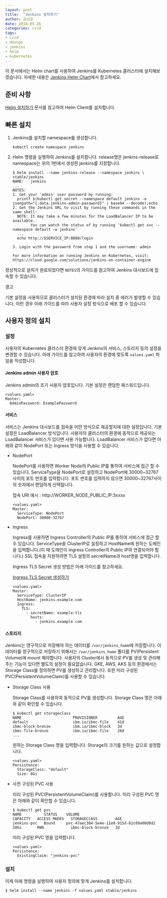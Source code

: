 ```yaml
---
layout: post
title:  "Jenkins 설치하기"
author: 윤상준
date: 2018-05-26
categories: cicd
tags:
- cicd
- devops
- jenkins
- helm
- kubernetes
---
```


이 문서에서는 Helm chart를 사용하여 Jenkins를 Kubernetes 클러스터에 설치해보겠습니다.
자세한 내용은 [Jenkins Helm Chart](https://github.com/kubernetes/charts/tree/master/stable/jenkins)에서 참고하세요.

## 준비 사항

[Helm 설치하기](/blog/helm/2018/05/27/installing-helm.html) 문서를 참고하여 Helm Client를 설치합니다.

## 빠른 설치

1. Jenkins를 설치할 namespace를 생성합니다.

    ```
    kubectl create namespace jenkins
    ```

2. Helm 명령을 실행하여 Jenkins를 설치합니다.
release명은 jenkins-release로 namespace는 위의 1번에서 생성한 jenkins를 지정합니다.

    ```
    $ helm install --name jenkins-release --namespace jenkins \
    stable/jenkins
    NAME:   jenkins
    ...
    NOTES:
    1. Get your 'admin' user password by running:
      printf $(kubectl get secret --namespace default jenkins -o jsonpath="{.data.jenkins-admin-password}" | base64 --decode);echo
    2. Get the Jenkins URL to visit by running these commands in the same shell:
      NOTE: It may take a few minutes for the LoadBalancer IP to be available.
            You can watch the status of by running 'kubectl get svc --namespace default -w jenkins'
      ...
      echo http://$SERVICE_IP:8080/login

    3. Login with the password from step 1 and the username: admin

    For more information on running Jenkins on Kubernetes, visit:
    https://cloud.google.com/solutions/jenkins-on-container-engine
    ```

정상적으로 설치가 완료되었다면 `NOTES`의 가이드를 참고하여 Jenkins 대시보드에 접속할 수 있습니다.

<p class="warning-title">경고</p>
<p class="warning-content">
기본 설정을 사용하므로 클러스터가 설치된 환경에 따라 설치 중 에러가 발생할 수 있습니다.
이런 경우 아래 가이드를 따라 사용자 설정 방식으로 배포 할 수 있습니다.
</p>

## 사용자 정의 설치

### 설정

사용자의 Kubernetes 클러스터 환경에 맞게 Jenkins의 서비스, 스토리지 등의 설정을 변경할 수 있습니다.
아래 가이드를 참고하여 사용자의 환경에 맞도록 `values.yaml` 파일을 작성합니다.

#### Jenkins admin 사용자 암호

Jenkins admin의 초기 사용자 암호입니다. 기본 설정은 랜덤한 패스워드입니다.

```
<values.yaml>
Master:
  AdminPassword: ExamplePassword
```

#### 서비스

서비스는 Jenkins 대시보드를 접속을 어떤 방식으로 제공할지에 대한 설정입니다.
기본 설정은 LoadBalancer 방식입니다. 사용자의 클러스터의 환경에 동적으로 제공되는 LoadBalancer 서비스가 있다면 사용 가능합니다.
LoadBalancer 서비스가 없다면 아래와 같이 NodePort 또는 Ingress 방식을 사용할 수 있습니다.

- NodePort

  NodePort를 사용하면 Worker Node의 Public IP를 통하여 서비스에 접근 할 수 있습니다.
  ServiceType을 NodePort로 설정하고 NodePort에 30000~32767사이의 포트 번호를 입력합니다.
  포트 번호를 입력하지 않으면 30000~32767사이의 숫자에서 랜덤하게 선택됩니다.

  접속 URI 예시 : http://WORKER_NODE_PUBLIC_IP:3xxxx

  ```
  <values.yaml>
  Master:
    ServiceType: NodePort
    NodePort: 30000-32767
  ```

- Ingress

  Ingress를 사용하면 Ingress Controller의 Public IP를 통하여 서비스에 접근 할 수 있습니다.
  ServiceType을 ClusterIP로 설정하고 HostName에 원하는 도메인을 입력합니다.(이 때 도메인이 Ingress Controller의 Public IP와 연결되어야 합니다.)
  SSL 접속을 지원하려면 TLS 설정의 secretName과 host명을 입력합니다.

  Ingress TLS Secret 생성 방법은 아래 가이드를 참고하세요.

  [Ingress TLS Secret 생성하기](/blog/kubernetes/2018/05/27/how-to-create-ingress-secret.html)

  ```
  <values.yaml>
  Master:
    ServiceType: ClusterIP
    HostName: jenkins.example.com
    Ingress:
      TLS:
        - secretName: example-tls
          hosts:
            - jenkins.example.com
  ```

#### 스토리지

Jenkins는 영구적으로 저장해야 하는 데이터를 `/var/jenkins_home`에 저장합니다.
이 데이터를 영구적으로 저장하기 위해서는 `/var/jenkins_home` 폴더를 PV(Persistent Volume)에 mount 해야합니다.
사용자의 Cluster에서 동적으로 PV를 생성 및 관리해주는 기능이 있다면 별도의 설정이 필요없습니다.
GKE, AWS, AKS 등의 환경에서는 Storage Class를 정의하면 PV를 생성하고 관리합니다.
또한 미리 구성된 PVC(PersistentVolumeClaim)를 사용할 수 있습니다.

- Storage Class 사용

  Storage Class를 사용하여 동적으로 PV를 생성합니다.
  Storage Class 명은 아래와 같이 확인할 수 있습니다.

  ```
  $ kubectl get storageclass
  NAME                       PROVISIONER         AGE
  default                    ibm.io/ibmc-file    41d
  ibmc-block-bronze          ibm.io/ibmc-block   3d
  ibmc-file-bronze           ibm.io/ibmc-file    26d
  ...
  ```

  원하는 Storage Class 명을 입력합니다. Storage의 크기를 원하는 값으로 설정합니다.

  ```
  <values.yaml>
  Persistence:
    StorageClass: "default"
    Size: 8Gi
  ```

- 사전 구성된 PVC 사용

  미리 구성된 PVC(PersistentVolumeClaim)를 사용합니다.
  미리 구성된 PVC 명은 아래와 같이 확인할 수 있습니다.

  ```
  $ kubectl get pvc
  NAME          STATUS    VOLUME                                     CAPACITY   ACCESS MODES   STORAGECLASS        AGE
  jenkins-pvc   Bound     pvc-47aec304-5e4e-11e8-915d-82c09a00d8d2   20Gi       RWO            ibmc-block-bronze   3d
  ```

  미리 구성된 PVC 명을 입력합니다.

  ```
  <values.yaml>
  Persistence:
    ExistingClaim: "jenkins-pvc"
  ```

### 설치

이제 아래 명령을 실행하여 사용자 정의에 맞게 Jenkins를 설치합니다.

```
$ helm install --name jenkins -f values.yaml stable/jenkins
```
